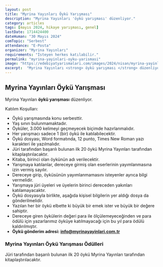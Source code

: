 ```yaml
---
layout: post
title: "Myrina Yayınları Öykü Yarışması"
description: "Myrina Yayınları 'öykü yarışması' düzenliyor."
category: articles
tags: [mayıs 2024, hikaye yarışması, genel]
lastDate: 1714424400
dateHuman: "30 Mayıs 2024"
comTopic: "Serbest"
attendance: "E-Posta"
organizer: "Myrina Yayınları"
requirements: "İsteyen herkes katılabilir."
permalink: "myrina-yayinlari-oyku-yarismasi"
image: "https://edebiyatyarismalari.com/images/2024/nisan/myrina-yayinlari-oyku-yarismasi.jpg"
excerpt:  "Myrina Yayınları <strong> öykü yarışması </strong> düzenliyor."
---
```


## Myrina Yayınları Öykü Yarışması
Myrina Yayınları **öykü yarışması** düzenliyor.  

Katılım Koşulları:
- Öykü yarışmasında konu serbesttir. 
- Yaş sınırı bulunmamaktadır. 
- Öyküler, 3.000 kelimeyi geçmeyecek biçimde hazırlanmalıdır. 
- Her yarışmacı sadece 1 (bir) öykü ile katılabilecektir. 
- Öykü dosyası, Word formatında, 12 punto, Times New Roman yazı karakteri ile yazılmalıdır.
- Jüri tarafından başarılı bulunan ilk 20 öykü Myrina Yayınları tarafından kitaplaştırılacaktır. 
- Kitaba, birinci olan öykünün adı verilecektir. 
- Yarışmaya katılanlar, dereceye girmiş olan eserlerinin yayımlanmasına izin vermiş sayılır.
- Dereceye girip, öyküsünün yayımlanmamasını isteyenler ayrıca bilgi vermelidir.
- Yarışmaya jüri üyeleri ve üyelerin birinci dereceden yakınları katılamayacaktır. 
- Öykü dosyasıyla birlikte, aşağıda kişisel bilgilerin yer aldığı dosya da gönderilmelidir. 
- Yazılan her bir öykü elbette ki büyük bir emek ister ve büyük bir değere sahiptir.
- Dereceye giren öykülerin değeri para ile ölçülemeyeceğinden ve para ödülü için yazarlarımız öyküye katılmayacağı için bu yıl para ödülü kaldırılmıştır.
- **Öykü gönderim adresi: info@myrinayayinlari.com.tr**


### Myrina Yayınları Öykü Yarışması Ödülleri
Jüri tarafından başarılı bulunan ilk 20 öykü Myrina Yayınları tarafından kitaplaştırılacaktır. 